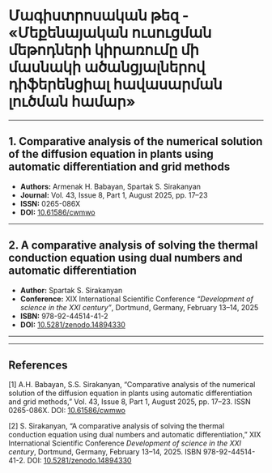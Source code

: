 # Մագիստրոսական թեզ - «Մեքենայական ուսուցման մեթոդների կիրառումը մի մասնակի ածանցյալներով դիֆերենցիալ հավասարման լուծման համար»

---

## 1. Comparative analysis of the numerical solution of the diffusion equation in plants using automatic differentiation and grid methods
- **Authors:** Armenak H. Babayan, Spartak S. Sirakanyan
- **Journal:** Vol. 43, Issue 8, Part 1, August 2025, pp. 17–23  
- **ISSN:** 0265-086X  
- **DOI:** [10.61586/cwmwo](https://doi.org/10.61586/cwmwo)  

---

## 2. A comparative analysis of solving the thermal conduction equation using dual numbers and automatic differentiation
- **Author:** Spartak S. Sirakanyan  
- **Conference:** XIX International Scientific Conference *“Development of science in the XXI century”*, Dortmund, Germany, February 13–14, 2025  
- **ISBN:** 978-92-44514-41-2  
- **DOI:** [10.5281/zenodo.14894330](https://doi.org/10.5281/zenodo.14894330)  

---

---

## References

[1] A.H. Babayan, S.S. Sirakanyan, “Comparative analysis of the numerical solution of the diffusion equation in plants using automatic differentiation and grid methods,” Vol. 43, Issue 8, Part 1, August 2025, pp. 17–23. ISSN 0265-086X. DOI: [10.61586/cwmwo](https://doi.org/10.61586/cwmwo)  

[2] S. Sirakanyan, “A comparative analysis of solving the thermal conduction equation using dual numbers and automatic differentiation,” XIX International Scientific Conference *Development of science in the XXI century*, Dortmund, Germany, February 13–14, 2025. ISBN 978-92-44514-41-2. DOI: [10.5281/zenodo.14894330](https://doi.org/10.5281/zenodo.14894330)  



